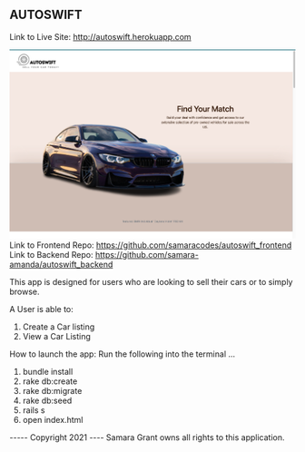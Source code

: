 AUTOSWIFT 
----------------------------------------
Link to Live Site: http://autoswift.herokuapp.com

![App Image](landing-page.png "Title")
Link to Frontend Repo: https://github.com/samaracodes/autoswift_frontend
Link to Backend Repo: https://github.com/samara-amanda/autoswift_backend


This app is designed for users who are looking to sell their cars or to simply browse.

A User is able to:
1. Create a Car listing
2. View a Car Listing


How to launch the app:
Run the following into the terminal ...
1. bundle install
2. rake db:create
3. rake db:migrate
4. rake db:seed
5. rails s
6. open index.html

----- Copyright 2021 ----
Samara Grant owns all rights to this application.

